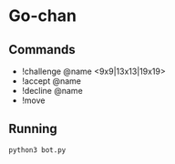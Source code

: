 # Go-chan

## Commands
* !challenge @name <9x9|13x13|19x19>
* !accept @name
* !decline @name
* !move <move>

## Running
```
python3 bot.py
```
